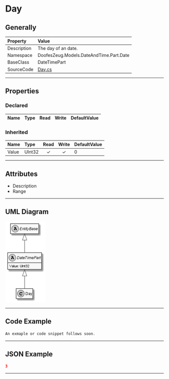 ﻿# Day

## Generally

|Property|Value|
|:-|:-|
|Description|The day of an date.|
|Namespace|DoofesZeug.Models.DateAndTime.Part.Date|
|BaseClass|DateTimePart|
|SourceCode|[Day.cs](../../../../DoofesZeug.Library/Src/Models/DateAndTime/Part/Date/Day.cs)|

---

## Properties

### Declared

|Name|Type|Read|Write|DefaultValue|
|:---|:---|:--:|:---:|:-----------|

### Inherited

|Name|Type|Read|Write|DefaultValue|
|:---|:---|:--:|:---:|:-----------|
|Value|UInt32|&#x2713;|&#x2713;|0|

---

## Attributes

- Description
- Range

---

## UML Diagram

![Day.png](./Day.png "Day")

---

## Code Example

```cs
An exmaple or code snippet follows soon.
```

---

## JSON Example

```json
3
```

---


